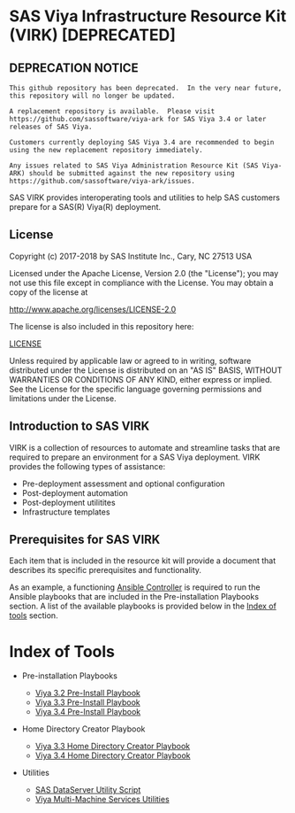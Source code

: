 # SAS Viya Infrastructure Resource Kit (VIRK) [DEPRECATED]

## DEPRECATION NOTICE

`This github repository has been deprecated.  In the very near future, this repository will no longer be updated.`  

`A replacement repository is available.  Please visit https://github.com/sassoftware/viya-ark for SAS Viya 3.4 or later releases of SAS Viya.`

`Customers currently deploying SAS Viya 3.4 are recommended to begin using the new replacement repository immediately.`  

`Any issues related to SAS Viya Administration Resource Kit (SAS Viya-ARK) should be submitted against the new repository using https://github.com/sassoftware/viya-ark/issues.`

SAS VIRK provides interoperating tools and utilities to help SAS customers prepare for a SAS(R) Viya(R) deployment.

## License

Copyright (c) 2017-2018 by SAS Institute Inc., Cary, NC 27513 USA

Licensed under the Apache License, Version 2.0 (the "License"); 
you may not use this file except in compliance with the License. 
You may obtain a copy of the license at

   http://www.apache.org/licenses/LICENSE-2.0
   
The license is also included in this repository here:

   [LICENSE](LICENSE)

Unless required by applicable law or agreed to in writing, software 
distributed under the License is distributed on an "AS IS" BASIS, 
WITHOUT WARRANTIES OR CONDITIONS OF ANY KIND, either express or implied. 
See the License for the specific language governing permissions and 
limitations under the License.

## Introduction to SAS VIRK
VIRK is a collection of resources to automate and streamline tasks that are required to prepare an environment for a SAS Viya deployment.
VIRK provides the following types of assistance:

  * Pre-deployment assessment and optional configuration
  * Post-deployment automation
  * Post-deployment utilitites
  * Infrastructure templates

## Prerequisites for SAS VIRK
Each item that is included in the resource kit will provide a document that describes its specific prerequisites and functionality.

As an example, a functioning [Ansible Controller](http://docs.ansible.com/ansible/latest/intro_installation.html) is required to run  the Ansible playbooks that are included in the Pre-installation Playbooks section. A list of the available playbooks is provided below in the [Index of tools](#index-of-tools) section.

# Index of Tools

* Pre-installation Playbooks

  * [Viya 3.2 Pre-Install Playbook](../viya-3.2/playbooks/pre-install-playbook)
  * [Viya 3.3 Pre-Install Playbook](../viya-3.3/playbooks/pre-install-playbook)
  * [Viya 3.4 Pre-Install Playbook](../viya-3.4/playbooks/pre-install-playbook)
* Home Directory Creator Playbook
  * [Viya 3.3 Home Directory Creator Playbook](../viya-3.3/playbooks/home-directory-creator)
  * [Viya 3.4 Home Directory Creator Playbook](../viya-3.4/playbooks/home-directory-creator)
* Utilities
  * [SAS DataServer Utility Script](../viya-3.4/utilities/postgres/viya)
  * [Viya Multi-Machine Services Utilities](../viya-3.4/playbooks/viya-mmsu)
